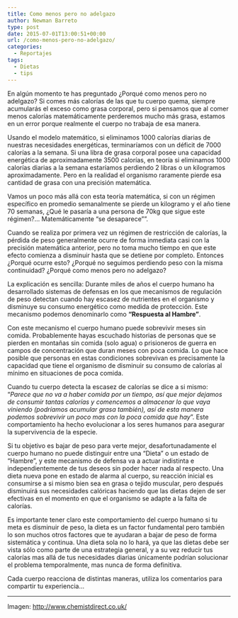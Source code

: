 ```yaml
---
title: Como menos pero no adelgazo
author: Newman Barreto
type: post
date: 2015-07-01T13:00:51+00:00
url: /como-menos-pero-no-adelgazo/
categories:
  - Reportajes
tags:
  - Dietas
  - tips
---
```

<span class="main-paragraph">En algún momento te has preguntado ¿Porqué como menos pero no adelgazo? Si comes más calorías de las que tu cuerpo quema, siempre acumularás el exceso como grasa corporal, pero si pensamos que al comer menos calorías matemáticamente perderemos mucho más grasa, estamos en un error porque realmente el cuerpo no trabaja de esa manera.</span>

Usando el modelo matemático, si eliminamos 1000 calorías diarias de nuestras necesidades energéticas, terminaríamos con un déficit de 7000 calorías a la semana. Si una libra de grasa corporal posee una capacidad energética de aproximadamente 3500 calorías, en teoría si eliminamos 1000 calorías diarias a la semana estaríamos perdiendo 2 libras o un kilogramos aproximadamente. Pero en la realidad el organismo raramente pierde esa cantidad de grasa con una precisión matemática.

Vamos un poco más allá con esta teoría matemática, si con un régimen específico en promedio semanalmente se pierde un kilogramo y el año tiene 70 semanas, ¿Qué le pasaría a una persona de 70kg que sigue este régimen?… Matemáticamente &#8220;se desaparece&#8221;”.

Cuando se realiza por primera vez un régimen de restricción de calorías, la pérdida de peso generalmente ocurre de forma inmediata casi con la precisión matemática anterior, pero no toma mucho tiempo en que este efecto comienza a disminuir hasta que se detiene por completo. Entonces ¿Porqué ocurre esto? ¿Porqué no seguimos perdiendo peso con la misma continuidad? ¿Porqué como menos pero no adelgazo?

La explicación es sencilla: Durante miles de años el cuerpo humano ha desarrollado sistemas de defensas en los que mecanismos de regulación de peso detectan cuando hay escasez de nutrientes en el organismo y disminuye su consumo energético como medida de protección. Este mecanismo podemos denominarlo como **“Respuesta al Hambre”**.

Con este mecanismo el cuerpo humano puede sobrevivir meses sin comida. Probablemente hayas escuchado historias de personas que se pierden en montañas sin comida (solo agua) o prisioneros de guerra en campos de concentración que duran meses con poca comida. Lo que hace posible que personas en estas condiciones sobrevivan es precisamente la capacidad que tiene el organismo de disminuir su consumo de calorías al mínimo en situaciones de poca comida.

Cuando tu cuerpo detecta la escasez de calorías se dice a si mismo: “_Parece que no va a haber comida por un tiempo, así que mejor dejamos de consumir tantas calorías y comencemos a almacenar lo que vaya viniendo (podríamos acumular grasa también), así de esta manera podemos sobrevivir un poco mas con la poca comida que hay_”. Este comportamiento ha hecho evolucionar a los seres humanos para asegurar la supervivencia de la especie.

Si tu objetivo es bajar de peso para verte mejor, desafortunadamente el cuerpo humano no puede distinguir entre una “Dieta” o un estado de “Hambre”, y este mecanismo de defensa va a actuar indistinta e independientemente de tus deseos sin poder hacer nada al respecto. Una dieta nueva pone en estado de alarma al cuerpo, su reacción inicial es consumirse a si mismo bien sea en grasa o tejido muscular, pero después disminuirá sus necesidades calóricas haciendo que las dietas dejen de ser efectivas en el momento en que el organismo se adapte a la falta de calorías.

Es importante tener claro este comportamiento del cuerpo humano si tu meta es disminuir de peso, la dieta es un factor fundamental pero también lo son muchos otros factores que te ayudaran a bajar de peso de forma sistemática y continua. Una dieta sola no lo hará, ya que las dietas debe ser vista sólo como parte de una estrategia general, y a su vez reducir tus calorías mas allá de tus necesidades diarias únicamente podrían solucionar el problema temporalmente, mas nunca de forma definitiva.

Cada cuerpo reacciona de distintas maneras, utiliza los comentarios para compartir tu experiencia&#8230;

* * *

Imagen: <a href="http://www.chemistdirect.co.uk/blog/giving-weight-loss-obsession-planning-long-term/" target="_blank">http://www.chemistdirect.co.uk/</a>